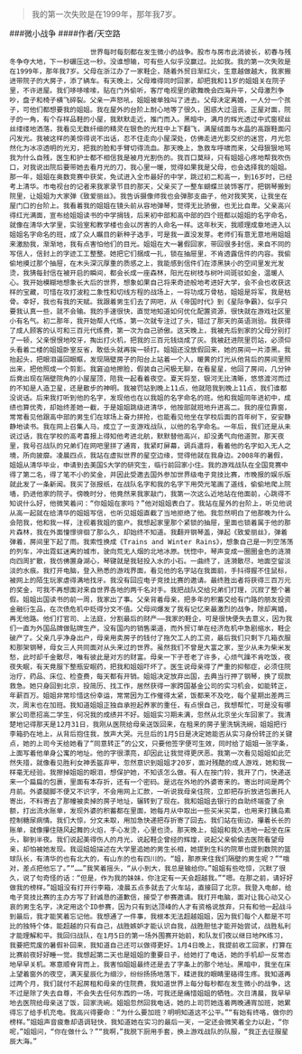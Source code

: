 > 我的第一次失败是在1999年，那年我7岁。

###微小战争
####作者/天空路

						世界每时每刻都在发生微小的战争。股市与房市此消彼长，初春与残冬争夺大地，下一秒碾压这一秒。没谁想输，可有些人似乎没赢过。比如我。我的第一次失败是在1999年，那年我7岁。父母在浙江办了一家鞋企，随着外贸日渐红火，生意越做越大，我家搬进带院子的大房子，添了辆车。有天晚上，父母难得同时回家，却把我和11岁的姐姐关在院子里，不许进屋。我们哆哆嗦嗦，贴在门外偷听，客厅电视里的歌舞晚会四海升平，父母激烈争吵，盘子和椅子横飞碎裂。父亲一声怒吼，姐姐被单独叫了进去。父母决定离婚，一人分一个孩子，可他们都想要我的姐姐。我在屋外的台阶上耐心地等了很久，困惑大过沮丧。正屋对面，院子的一角，有个存样品鞋的小屋，我默默走近，推门而入。黑暗中，满月的辉光透过中式窗棂丝丝缕缕地洒落，我看见无数纤细的精灵在银色的光柱中上下翻飞，满屋绒面与水晶的高跟鞋面闪闪发光。我被这样的美惊得说不出话，忍不住走向小屋深处，仿佛走进光影交织的迷宫，月光忽然化为冰凉透明的光刃，把我的脸和手臂切得流血。那天晚上，急救车呼啸而来，父母狠狠地骂我为什么自残，医生和护士都不相信我是被月光割伤的。我百口莫辩，只有姐姐心疼地帮我吹伤口，对我说出院后要带她去看月光的刀，我心里一暖，觉得如果我是父母，也会选择我的姐姐。那一年，姐姐在奥数竞赛中获奖，免试进入全市最好的中学，跳过初二和高一，到16岁时，已经考上清华。市电视台的记者来我家录节目的那天，父亲买了一整车蝴蝶兰装饰客厅，把钢琴搬到院里，让姐姐为大家弹《致爱丽丝》。我告诉摄像师我也会弹那支曲子，他对我笑笑，让我坐在屋门口的台阶上。我看着我的姐姐在镜头前从容地弹琴，觉得无比骄傲，也无比自卑。父亲高兴得红光满面，宣布给姐姐读书的中学捐钱，后来初中部和高中部的四个班都以姐姐的名字命名，就像在清华大学里，实验室和教学楼也会以厉害的人命名一样。这年秋天，我顺理成章地进入以姐姐名字命名的班，成了众人瞩目的新种子选手，可是我一直没发芽。老师们有意无意地用姐姐来激励我，渐渐地，我有点害怕他们的目光。姐姐在大一暑假回家，带回很多封信，来自不同的写信人，信封上的字迹工工整整。她把它们捆成一扎，锁在抽屉里，不肯透露信件的内容。我偷偷地摸过那个抽屉，在木头深沉厚重的质感之上，我能感到信件们在漆黑狭小的空间里发光发烫，我猜每封信在被开启的瞬间，都会长成一座森林，阳光在树枝与树叶间斑驳如金，温暖人心。我开始模糊地想象长大后的世界，想象如果自己将来奇迹般地考进好大学，会不会也收获这样的宝藏，可惜在攻打波粒二象性和切线方程的战场上，一将功成万骨枯，姐姐是将军，我是枯骨。幸好，我也有我的天赋。我跟着男生们去了网吧，从《帝国时代》到《星际争霸》，似乎只要我认真一些，就不会输。我的手速很快，直觉地知道如何优化配置资源，很快就在游戏社区里小有名气。初二那年，我开始帮人代练，第一次就专注过了头，错过了那天的英语测验。我获得了成人顾客的认可和三百元代练费，第一次为自己骄傲。这天晚上，我被先后到家的父母分别打了一顿，父亲恨恨地咬牙，掏出打火机，把我的三百元钱烧成了灰。我被赶进院里罚站，必须仰头看着二楼的姐姐卧室反省，敢低头就再挨一顿打。姐姐还没放假回来，她的房间一片漆黑。我抬起头，把眼泪逼回眼眶，发现隔壁房子的阳台上站着一个人，暖黄的灯光从他背后的房间里照出来，把他照成一个剪影。我窘迫地擦脸，假装自己闲极无聊，在看星星，他回了房间，几分钟后竟出现在隔壁院角的小屋屋顶，陪我一起看着夜空。夏天将至，银河无比清晰，悠悠渡河而过的不知是人造卫星，还是散步的神明。我被罚站到晚上11点，他就陪我到晚上11点，我们谁都没说话。后来我打听到他的名字，发现他也在以我姐的名字命名的班。他和我姐同年进初中，成绩也算优秀，却始终差她一截，于是姐姐跳级进清华，他按部就班地升进高二。我的座位靠窗，常常看见他跟高中部的男生们在球场上奋力拼抢，也能看见他坐在学校后面的百年树下，安安静静地读书。我在网上召集人马，成立了一支游戏战队，以他的名字命名。一年后，我们还是从未说过话，我在学校的高考喜报上得知他考进北航，默默替他高兴，却没勇气向他道贺。那天夜里，我号召战队的兄弟们在网吧里拼了通宵，我紧盯屏幕，调兵遣将，看着他的名字如入无人之境，所向披靡。凌晨四点，我站在虚拟世界的星空边缘，觉得他就在我身边。2008年的暑假，姐姐从清华毕业，申请到去美国S大学的研究生，临行前回家小住。我的游戏战队在全国竞赛中得了第二名，得了笔不小的奖金，并因此受邀去国外参加世界级电子竞技比赛，市晚报的娱乐版就此发了一条新闻。我买了张报纸，在战队名字和我的名字下用荧光笔画了道线，偷偷地爬上院墙，扔进他家的院子。傍晚时分，他竟然来我家敲门，我第一次这么近地站在他面前，心跳得不知说什么好，他微笑着问：“你姐姐在家吗？”他对姐姐表白了。我站在屋外的台阶上，听见他说从高一起就在给清华的姐姐写信，也听见姐姐直截了当地拒绝了他。我忽然明白了他那晚为什么会陪我，他和我一样，注视着我姐的窗户。我想起家里那个紧锁的抽屉，里面也锁着属于他的那片森林，我在外面憧憬徘徊了那么久，却始终不知道。我翻开钢琴盖，弹起《致爱丽丝》，弹着弹着，房间里下起了雨。我索性换成《Trains and Winter Rains》，想象自己是一列空荡荡的列车，冲出霓虹迷离的城市，驶向荒无人烟的北地冰原。恍惚中，琴声变成一圈圈金色的涟漪向四周扩散，我仿佛置身湖心，琴键就是我轻投入水的小石。一曲终了，涟漪散尽，地面空留淡淡的水痕。我打开电脑，登入熟悉的游戏界面，看见他的名字站在我面前，手抖得握不住鼠标，被网上的陌生玩家虐得满地找牙。我没有回应电子竞技比赛的邀请。最终胜出者将获得三百万元的奖金，可我不再想面对来自世界各地的两千名对手。我把战队交给兄弟们打理，沉寂了整个暑假。姐姐出国读书的前一周，我家出了事。父亲背着母亲，把多年的积蓄交给有门路的朋友投资金融衍生品，在次债危机中贬得分文不值。父母间爆发了我有记忆来最激烈的战争，除却离婚，再无他路。他们打官司、上法庭，分割最后的财产——我家的鞋企，可是很快便失去意义，因为我们一直为外国品牌做贴牌生产，没有国内的销售渠道，而外贸订单在经济危机中急剧缩水，鞋企破产了。父亲几乎净身出户，母亲用卖房子的钱付了拖欠工人的工资，最后我们只剩下几箱衣服和那架钢琴，母女三人共同面对从头来过的世界。虽然我们不曾是大富之家，至少从未为柴米发愁，此时却千金散尽，唯有彼此是对方的财富。母亲一下子苍老了许多，心烦气躁不肯吃饭，夜夜失眠，有天竟服下整瓶安眠药，把我和姐姐吓坏了。医生说母亲得了严重的抑郁症，必须住院治疗，药品、床位、检查费，每天都有开销。姐姐决定放弃出国，去典当行押了钢琴，换了现款救急。她只身回到北京，投简历、找工作，居然获得一家跨国基金公司的实习机会，如能转正，年薪百万。姐姐非常珍惜这份幸运，常常因为工作催得太紧，饭都来不及吃，每个星期出差两三次，周末也在加班。我知道姐姐正独自承担起养家的重任，有点恨自己，我想帮忙，可是没有哪家公司愿招高二学生，何况我的成绩并不好。姐姐实习期未满，忽然从北京坐火车回家了。我清楚地记得那天是12月31日，我刚从医院给母亲送饭回来，在租来的房子里洗锅洗碗，姐姐把行李箱扔在地上，从背后抱住我，放声大哭。元旦后的1月5日是决定她能否从实习身份转正的关键点，她的上司今天给她看了“同意转正”的公文，只要他签字便可生效，同时给了姐姐一张字条，上面写着他单身公寓的地址。他的字很漂亮，却因此让我觉得更厌恶。我第一次看见姐姐如此茫然失措，就像看见胜利女神丢盔弃甲，忽然意识到姐姐才20岁，面对残酷的成人游戏，她和我一样毫无经验。我擦掉姐姐的眼泪，想保护她，不知该怎么做。有人在按门铃，我开了门，快递送来一个扁扁的包裹，里面有本存折，还有一个密码。是远在外地的外婆寄来的。寄出时间是两个月前。外婆腿脚不便又不识字，不会用网上汇款，一听说我母亲住院，立即把存折放进包裹托人寄出，不料寄去了那幢被卖掉的房子地址，辗转到了现在。我和姐姐去银行的自助终端查了余额，打出流水账单，发现外婆的积蓄都在里面，她每月从中取出一些买米买菜，也用来打胰岛素控制糖尿病情。我们大惊，分文未取，用加急快递把存折寄了回去。我们站在街边，攥着长长的账单，就像攥住随风起舞的火焰，手心发烫，心里也烫。那天晚上，姐姐和我久违地一起坐在床头，聊到半夜。我们说起美得伤人的月光，说起鞋企曾经的辉煌，说起父亲偷偷去医院看望母亲，却怕被她发现。我逗姐姐描述在大学里追她的男生长相，她提到生科的院草也提到数院的篮球队长，有清华的也有北大的，有山东的也有四川的。“姐，那原来住我们隔壁的男生呢？”“哦对，差点把他忘了。”“……”我笑着摇头，“从小到大，我总是输给你。”姐姐有些吃惊，沉默了很久，说了句奇怪的话：“但是，作为我的妹妹，你注定有一天会超越我。”“嗯。在那之前，请好好做我的榜样。”姐姐没有打开行李箱，凌晨五点多就去了火车站，直接回了北京。我登入电邮，给电子竞技比赛的主办方写了封诚恳的道歉信，接受了参赛邀请。我打开电脑，面对让我心动又心哀的男生名字，决定用这个ID参赛，因为只有到达顶峰的人才有资格说放弃，只有和他一起战斗到最后，我才能笑着忘记他。我想通了一件事，我根本无法超越姐姐，因为我们每个人都是不可比的独特个体，能超越的只有自己，战胜嫉妒才能认识自我，战胜胆怯才能开始尝试，战胜私利才能理解和平。我回归战队，在1月5日的第一场外围赛开始前，和队友们夜以继日地PK练习，我要把荒废的暑假补回来，我知道自己还可以做得更好。1月4日晚上，我提前收工回家，打算在比赛前夜好好睡一觉。我想起第二天也是姐姐的重要日子，给她打了电话，她的手机却一反常态地早早关机。寒意顺脊背而上，我害怕姐姐最终还是去了字条上的那个地址。黑暗中，我坐在床上望着窗外的夜空，满天星辰化为细沙，纷纷扬扬地落下，糅进我的眼睛里硌得生疼。我知道再过两个月，我们就付不起房租和母亲的住院费，我知道世界上每分每秒都在发生微小的战争，这不过是除了失去自尊，不会失去任何东西的一场，可我还是痛惜姐姐的牺牲。次日清晨，我早早地去医院给母亲送了饭，回家洗碗。姐姐忽然回我电话，她的上司罚她连着两晚通宵加班，她累得忘了给手机充电。我高兴得要命：“为什么要加班？明明知道这不公平。”“有始有终咯，做你的榜样。”姐姐声音疲惫却语调轻快，我知道她在实习的最后一天，一定还会微笑着全力以赴，“你呢，”姐姐问，“你在做什么？”“我啊，”我脱下厨用手套，换上游戏战队的队服，“我正去征服星辰大海。”			  		